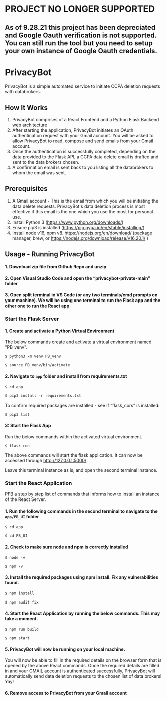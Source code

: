 # PROJECT NO LONGER SUPPORTED
## As of 9.28.21 this project has been depreciated and Google Oauth verification is not supported. You can still run the tool but you need to setup your own instance of Google Oauth credentials.

# PrivacyBot

PrivacyBot is a simple automated service to initiate CCPA deletion requests with databrokers.

## How It Works
1. PrivacyBot comprises of a React Frontend and a Python Flask Backend web architecture
2. After starting the application, PrivacyBot initiates an OAuth authentication request with your Gmail account. You will be asked to allow PrivacyBot to read, compose and send emails from your Gmail account. 
3. Once the authentication is successfully completed, depending on the data provided to the Flask API, a CCPA data delete email is drafted and sent to the data brokers chosen. 
4. A confirmation email is sent back to you listing all the databrokers to whom the email was sent. 



## Prerequisites

1. A Gmail account - This is the email from which you will be initiating the data delete requests. PrivacyBot's data deletion process is most effective if this email is the one which you use the most for personal use. 
2. Install Python 3 (https://www.python.org/downloads/)
3. Ensure pip3 is installed (https://pip.pypa.io/en/stable/installing/)
4. Install node v16, npm v8. https://nodejs.org/en/download/ (package manager, brew, or https://nodejs.org/download/release/v16.20.1/ )

## Usage - Running PrivacyBot

#### 1. Download zip file from Github Repo and unzip 

#### 2. Open Visual Studio Code and open the “privacybot-private-main” folder 

#### 3. Open split terminal in VS Code (or any two terminals/cmd prompts on your machine). We will be using one terminal to run the Flask app and the other one to run the React app.


### Start the Flask Server 

#### 1. Create and activate a Python Virtual Environment 

The below commands create and activate a virtual environment named "PB_venv". 

`$ python3 -m venv PB_venv` 

`$ source PB_venv/bin/activate`

#### 2. Navigate to `app` folder and install from requirements.txt

`$ cd app`

`$ pip3 install -r requirements.txt`

To confirm required packages are installed - see if “flask_cors” is installed:

`$ pip3 list`

#### 3: Start the Flask App
Run the below commands within the activated virtual environment.

`$ flask run`

The above commands will start the flask application. It can now be accessed through http://127.0.0.1:5000/

Leave this terminal instance as is, and open the second terminal instance. 

### Start the React Application
PFB a step by step list of commands that informs how to install an instance of the React Server. 

#### 1. Run the following commands in the second terminal to navigate to the `app/PB_UI` folder 

`$ cd app`

`$ cd PB_UI`

#### 2. Check to make sure node and npm is correctly installed

`$ node -v`

`$ npm -v`

#### 3. Install the required packages using npm install. Fix any vulnerabilities found. 

`$ npm install`

`$ npm audit fix`

#### 4. Start the React Application by running the below commands. This may take a moment.

`$ npm run build`

`$ npm start`

#### 5. PrivacyBot will now be running on your local machine. 
You will now be able to fill in the required details on the browser form that is opened by the above React commands. Once the required details are filled in and your GMAIL account is authenticated successfully, PrivacyBot will automatically send data deletion requests to the chosen list of data brokers! Yay!

#### 6. Remove access to PrivacyBot from your Gmail account
